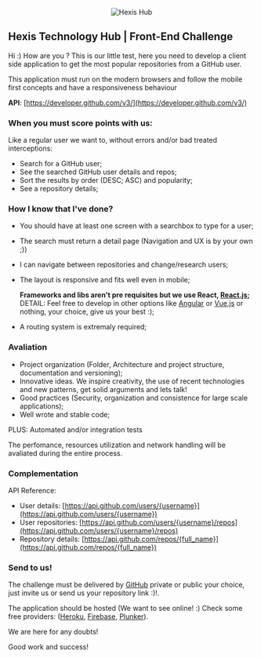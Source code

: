 <p align="center"">
  <img src="https://image.ibb.co/egZVe6/Positivo_Tag.png" alt="Hexis Hub"/>
</p>

## Hexis Technology Hub | Front-End Challenge

Hi :) How are you ? This is our little test, here you need to develop a client side application to get the most popular repositories from a GitHub user.

This application must run on the modern browsers and follow the mobile first concepts and
have a responsiveness behaviour

**API**: [https://developer.github.com/v3/](https://developer.github.com/v3/)

### **When you must score points with us:** ###
Like a regular user we want to, without errors and/or bad treated interceptions: 
* Search for a GitHub user;
* See the searched GitHub user details and repos;
* Sort the results by order (DESC; ASC) and popularity;
* See a repository details;

### **How I know that I've done?** ###

* You should have at least one screen with a searchbox to type for a user;
* The search must return a detail page (Navigation and UX is by your own ;))
* I can navigate between repositories and change/research users;
* The layout is responsive and fits well even in mobile;

  **Frameworks and libs aren't pre requisites but we use React, [React.js](https://facebook.github.io/react/);**
DETAIL: Feel free to develop in other options like [Angular](https://angular.io/) or [Vue.js](https://vuejs.org/) 
or nothing, your choice, give us your best :);
* A routing system is extremaly required;

### **Avaliation** ###

* Project organization (Folder, Architecture and project structure, documentation and versioning);
* Innovative ideas. We inspire creativity, the use of recent technologies and new patterns, get solid arguments 
and lets talk!
* Good practices (Security, organization and consistence for large scale applications);
* Well wrote and stable code;

PLUS: Automated and/or integration tests

The perfomance, resources utilization and network handling will be avaliated during the entire process.

### **Complementation** ###
API Reference:
* User details: [https://api.github.com/users/{username}](https://api.github.com/users/{username})
* User repositories: [https://api.github.com/users/{username}/repos](https://api.github.com/users/{username}/repos)
* Repository details: [https://api.github.com/repos/{full_name}](https://api.github.com/repos/{full_name})


### **Send to us!** ###
The challenge must be delivered by [GitHub](http://github.com/) private or public your choice, just invite us or send us your repository link :)!. 

The application should be hosted (We want to see online! :) Check some free providers: ([Heroku](https://www.heroku.com/), [Firebase](https://www.firebase.com/), [Plunker](https://plnkr.co/)).

We are here for any doubts!

Good work and success!
